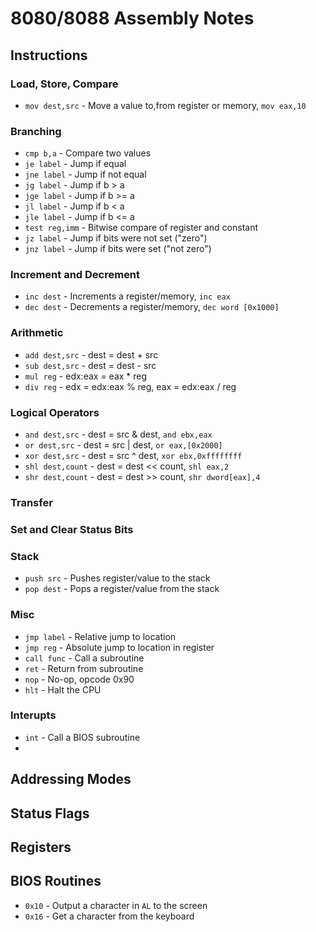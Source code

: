 # 8080/8088 Assembly Notes

## Instructions

### Load, Store, Compare

- `mov dest,src` - Move a value to,from register or memory, `mov eax,10`

### Branching

- `cmp b,a` - Compare two values
- `je label` - Jump if equal
- `jne label` - Jump if not equal
- `jg label` - Jump if b > a
- `jge label` - Jump if b >= a
- `jl label` - Jump if b < a
- `jle label` - Jump if b <= a
- `test reg,imm` - Bitwise compare of register and constant
- `jz label` - Jump if bits were not set ("zero")
- `jnz label` - Jump if bits were set ("not zero")

### Increment and Decrement

- `inc dest` - Increments a register/memory, `inc eax`
- `dec dest` - Decrements a register/memory, `dec word [0x1000]`

### Arithmetic

- `add dest,src` - dest = dest + src
- `sub dest,src` - dest = dest - src
- `mul reg` - edx:eax = eax * reg
- `div reg` - edx = edx:eax % reg, eax = edx:eax / reg

### Logical Operators

- `and dest,src` - dest = src & dest, `and ebx,eax`
- `or dest,src` - dest = src | dest, `or eax,[0x2000]`
- `xor dest,src` - dest = src ^ dest, `xor ebx,0xffffffff`
- `shl dest,count` - dest = dest << count, `shl eax,2`
- `shr dest,count` - dest = dest >> count, `shr dword[eax],4`

### Transfer

### Set and Clear Status Bits

### Stack

- `push src` - Pushes register/value to the stack
- `pop dest` - Pops a register/value from the stack

### Misc

- `jmp label` - Relative jump to location
- `jmp reg` - Absolute jump to location in register
- `call func` - Call a subroutine
- `ret` - Return from subroutine
- `nop` - No-op, opcode 0x90
- `hlt` - Halt the CPU

### Interupts

- `int` - Call a BIOS subroutine
- 
## Addressing Modes

## Status Flags

## Registers

## BIOS Routines

- `0x10` - Output a character in `AL` to the screen
- `0x16` - Get a character from the keyboard